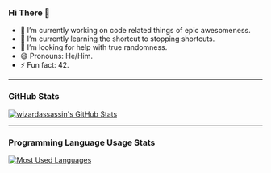 ### Hi There 👋

- 🔭 I’m currently working on code related things of epic awesomeness.
- 🌱 I’m currently learning the shortcut to stopping shortcuts.
- 🤔 I’m looking for help with true randomness.
- 😄 Pronouns: He/Him.
- ⚡ Fun fact: 42.

---

### GitHub Stats

[![wizardassassin's GitHub Stats](https://github-readme-stats.vercel.app/api?username=wizardassassin&include_all_commits=true&count_private=true&show_icons=true&theme=radical)](https://github.com/anuraghazra/github-readme-stats)

---

### Programming Language Usage Stats

[![Most Used Languages](https://github-readme-stats.vercel.app/api/top-langs/?username=wizardassassin&theme=radical)](https://github.com/anuraghazra/github-readme-stats)
